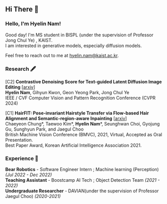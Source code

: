 ## Hi There 👋  

### Hello, I'm Hyelin Nam!

Good day! I'm MS student in BISPL (under the supervision of Professor Jong Chul Ye) , KAIST. \
I am interested in generative models, especially diffusion models.

Feel free to reach out to me at <hyelin.nam@kaist.ac.kr>.
<br/>

### Research 🖋️
[C2] **Contrastive Denoising Score for Text-guided Latent Diffusion Image Editing** [[arxiv](https://arxiv.org/abs/2311.18608)]\
**Hyelin Nam**, Gihyun Kwon, Geon Yeong Park, Jong Chul Ye\
IEEE / CVF Computer Vision and Pattern Recognition Conference (CVPR 2024) 

[C1] **HairFIT: Pose-invariant Hairstyle Transfer via Flow-based Hair Alignment and Semantic-region-aware Inpainting** [[arxiv](https://arxiv.org/abs/2206.08585)]\
Chaeyeon Chung*, Taewoo Kim*, **Hyelin Nam***, Seunghwan Choi, Gyojung Gu, Sunghyun Park, and Jaegul Choo\
British Machine Vision Conference (BMVC), 2021, Virtual, Accepted as Oral Presentation.\
Best Paper Award, Korean Artificial Intelligence Association 2021.
<br/>

### Experience 💪
**Bear Robotics** - Software Engineer Intern ; Machine learning (Perception) *(Jul 2022 - Dec 2022)* \
**Teaching Assistant** - Boostcamp AI Tech ; Object Detection Team *(2021 - 2022)* \
**Undergraduate Researcher** - DAVIAN(under the supervision of Professor Jaegul Choo) *(2020-2021)*  
<br/>  

